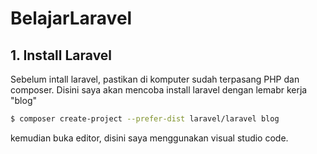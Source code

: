 # BelajarLaravel
## 1. Install Laravel
Sebelum intall laravel, pastikan di komputer sudah terpasang PHP dan composer.
Disini saya akan mencoba install laravel dengan lemabr kerja "blog"
```sh
$ composer create-project --prefer-dist laravel/laravel blog
```
kemudian buka editor, disini saya menggunakan visual studio code.


